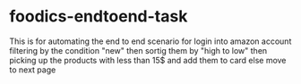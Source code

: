 # foodics-endtoend-task
This is for automating the end to end scenario for login into amazon account filtering by the condition "new" then sortig them by "high to low" then picking up the products with less than 15$ and add them to card else move to next page
